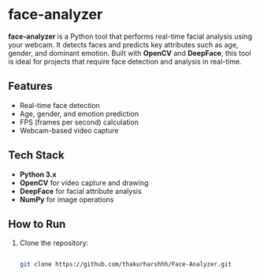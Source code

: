 # **face-analyzer**

**face-analyzer** is a Python tool that performs real-time facial analysis using your webcam. It detects faces and predicts key attributes such as age, gender, and dominant emotion. Built with **OpenCV** and **DeepFace**, this tool is ideal for projects that require face detection and analysis in real-time.

## **Features**
- Real-time face detection
- Age, gender, and emotion prediction
- FPS (frames per second) calculation
- Webcam-based video capture

## **Tech Stack**
- **Python 3.x**
- **OpenCV** for video capture and drawing
- **DeepFace** for facial attribute analysis
- **NumPy** for image operations

## **How to Run**
1. Clone the repository:
   ```bash

   git clone https://github.com/thakurharshhh/Face-Analyzer.git
   
